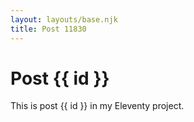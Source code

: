 ```yaml
---
layout: layouts/base.njk
title: Post 11830
---
```


# Post {{ id }}

This is post {{ id }} in my Eleventy project.
